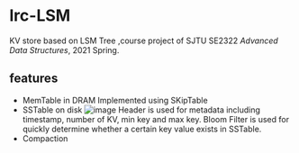 # lrc-LSM
KV store based on LSM Tree ,course project of SJTU SE2322 *Advanced Data Structures*, 2021 Spring.

## features
- MemTable in DRAM
  Implemented using SKipTable
- SSTable on disk
  ![image](https://github.com/ASaltFishy/lrc-LSM/assets/100567593/daa323c4-22d1-4e78-92c5-7e16ae4311f9)
  Header is used for metadata including timestamp, number of KV, min key and max key.
  Bloom Filter is used for quickly determine whether a certain key value exists in SSTable.
- Compaction

